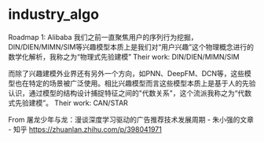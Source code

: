 # industry_algo

Roadmap 1: Alibaba
我们之前一直聚焦用户的序列行为挖掘，DIN/DIEN/MIMN/SIM等兴趣模型本质上是我们对“用户兴趣”这个物理概念进行的数学化解析，我称之为“物理式先验建模”
Their work: DIN/DIEN/MIMN/SIM

而除了兴趣建模外业界还有另外一个方向，如PNN、DeepFM、DCN等，这些模型也在特定的场景被广泛使用。相比兴趣模型而言这些模型本质上是基于人的先验认识，通过模型的结构设计捕捉特征之间的"代数关系"，这个流派我称之为“代数式先验建模”。
Their work: CAN/STAR

From 屠龙少年与龙：漫谈深度学习驱动的广告推荐技术发展周期 - 朱小强的文章 - 知乎
https://zhuanlan.zhihu.com/p/398041971
